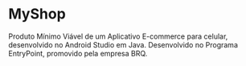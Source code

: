 # MyShop
Produto Mínimo Viável de um Aplicativo E-commerce para celular, desenvolvido no Android Studio em Java. 
Desenvolvido no Programa EntryPoint, promovido pela empresa BRQ.

